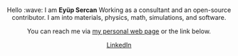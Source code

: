 <br>
<p align="center">
  Hello :wave:  I am <b>Eyüp Sercan</b>
  Working as a  consultant and an open-source contributor.
  I am into materials, physics, math, simulations, and software.
</p>
<p align="center">You can reach me via <a href="https://www.eyupsercanuygur.com" target="_blank">my personal web page</a> or the link below.</p>

<p align = "center">
<span>
<a class="link-gray-dark"  href= 'https://www.linkedin.com/in/eypsrcnuygr/' >LinkedIn </a>
</span>
</p>





